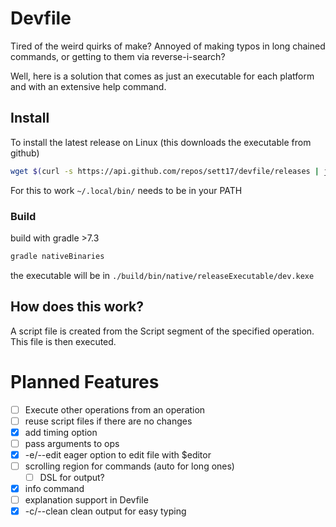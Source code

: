 # Devfile

Tired of the weird quirks of make? Annoyed of making typos in long chained commands, or getting to them via reverse-i-search?

Well, here is a solution that comes as just an executable for each platform and with an extensive help command.

## Install

To install the latest release on Linux (this downloads the executable from github)
```bash
wget $(curl -s https://api.github.com/repos/sett17/devfile/releases | jq -r 'first.assets[] | select(.name=="dev.kexe") | .browser_download_url') -O ~/.local/bin/dev && chmod +x ~/.local/bin/dev
```
For this to work `~/.local/bin/` needs to be in your PATH

### Build
build with gradle >7.3
```bash
gradle nativeBinaries
```
the executable will be in `./build/bin/native/releaseExecutable/dev.kexe`

## How does this work?

A script file is created from the Script segment of the specified operation. This file is then executed.

# Planned Features

- [ ] Execute other operations from an operation
- [ ] reuse script files if there are no changes
- [x] add timing option
- [ ] pass arguments to ops
- [x] -e/--edit eager option to edit file with $editor
- [ ] scrolling region for commands (auto for long ones)
  - [ ] DSL for output?
- [x] info command
- [ ] explanation support in Devfile
- [x] -c/--clean clean output for easy typing
